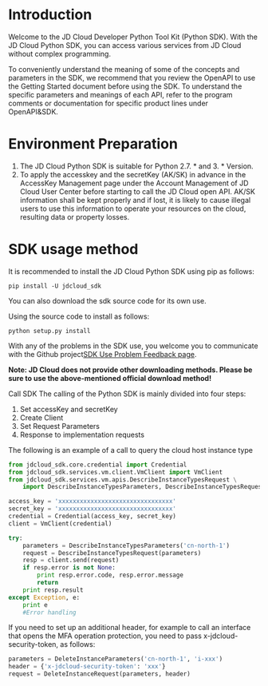 
# Introduction #
  Welcome to the JD Cloud Developer Python Tool Kit (Python SDK). With the JD Cloud Python SDK, you can access various services from JD Cloud without complex programming. 

  To conveniently understand the meaning of some of the concepts and parameters in the SDK, we recommend that you review the OpenAPI to use the Getting Started document before using the SDK. To understand the specific parameters and meanings of each API, refer to the program comments or documentation for specific product lines under OpenAPI&SDK.

# Environment Preparation #

1. The JD Cloud Python SDK is suitable for Python 2.7. * and 3. * Version.
2. To apply the accesskey and the secretKey (AK/SK) in advance in the AccessKey Management page under the Account Management of JD Cloud User Center before starting to call the JD Cloud open API. AK/SK information shall be kept properly and if lost, it is likely to cause illegal users to use this information to operate your resources on the cloud, resulting data or property losses.

# SDK usage method #
It is recommended to install the JD Cloud Python SDK using pip as follows:

	pip install -U jdcloud_sdk
You can also download the sdk source code for its own use.

Using the source code to install as follows:

	python setup.py install
 
With any of the problems in the SDK use, you welcome you to communicate with the Github project[SDK Use Problem Feedback page](https://github.com/jdcloud-api/jdcloud-sdk-python/issues).

**Note: JD Cloud does not provide other downloading methods. Please be sure to use the above-mentioned official download method!**
 
Call SDK
The calling of the Python SDK is mainly divided into four steps:

1. Set accessKey and secretKey
2. Create Client
3. Set Request Parameters
4. Response to implementation requests

The following is an example of a call to query the cloud host instance type

```python
from jdcloud_sdk.core.credential import Credential
from jdcloud_sdk.services.vm.client.VmClient import VmClient
from jdcloud_sdk.services.vm.apis.DescribeInstanceTypesRequest \
    import DescribeInstanceTypesParameters, DescribeInstanceTypesRequest 

access_key = 'xxxxxxxxxxxxxxxxxxxxxxxxxxxxxxxx'
secret_key = 'xxxxxxxxxxxxxxxxxxxxxxxxxxxxxxxx'
credential = Credential(access_key, secret_key)
client = VmClient(credential)

try:
    parameters = DescribeInstanceTypesParameters('cn-north-1')
    request = DescribeInstanceTypesRequest(parameters)
    resp = client.send(request)
    if resp.error is not None:
        print resp.error.code, resp.error.message
        return
    print resp.result
except Exception, e:
    print e
    #Error handling
```

If you need to set up an additional header, for example to call an interface that opens the MFA operation protection, you need to pass x-jdcloud-security-token, as follows:
```python
parameters = DeleteInstanceParameters('cn-north-1', 'i-xxx')
header = {'x-jdcloud-security-token': 'xxx'} 
request = DeleteInstanceRequest(parameters, header)
```
